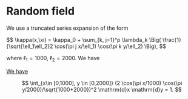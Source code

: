 # Random field

We use a truncated series expansion of the form

$$
  \kappa(x,\xi) = \kappa_0 + \sum_{k, j=1}^p  \lambda_k  \Big( \frac{1}{\sqrt{\ell_1\ell_2}2 \cos(\pi j x/\ell_1) \cos(\pi k y/\ell_2) \Big),
$$

where $\ell_1 = 1000$, $\ell_2 = 2000$. We have

[We have](https://www.wolframalpha.com/input?i=integrate+%282+cos%28pi+x%2F1000%29+cos%28pi+y%2F2000%29%2Fsqrt%281000*2000%29%29%5E2+for+x%3D0..1000+and+y%3D0..2000)

$$
  \int_{x\in [0,1000], y \in [0,2000]} (2 \cos(\pi x/1000) \cos(\pi y/2000)/\sqrt{1000*2000})^2 \mathrm{d}x \mathrm{d}y = 1.
$$




